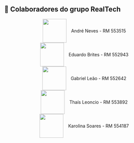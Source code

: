 ## 👑 <a>Colaboradores do grupo RealTech</a>
<div style="display: flex; gap: 15px; justify-content: center; align-items: center;">
    <img src="https://github.com/Projeto-Dev-Aula/cp2-front-web-2sem/assets/145347801/6e0947c2-817e-4c07-9507-36cf683b08f3" width="75" height="75" />
    <p>André Neves - RM 553515</p>
  </div>

  <div style="display: flex; gap: 15px; justify-content: center; align-items: center;">
    <img src="https://github.com/Projeto-Dev-Aula/cp2-front-web-2sem/assets/145347801/900140b6-2724-452a-a822-296d38ace27f" width="75" height="75" />
    <p>Eduardo Brites - RM 552943</p>
  </div>

  <div style="display: flex; gap: 15px; justify-content: center; align-items: center;">
    <img src="https://github.com/Projeto-Dev-Aula/cp2-front-web-2sem/assets/145347801/aa2590ea-10d1-4fbb-82f9-52e05fa5339a" width="75" height="75" />
    <p>Gabriel Leão - RM 552642</p>
  </div>

  <div style="display: flex; gap: 15px; justify-content: center; align-items: center;">
    <img src="https://github.com/Projeto-Dev-Aula/cp2-front-web-2sem/assets/145347801/60205ee0-38b2-44f3-bcaa-c1f84b0bdd0d" width="75" height="75" />
    <p>Thaís Leoncio - RM 553892</p>
  </div>

  <div style="display: flex; gap: 15px; justify-content: center; align-items: center;">
    <img src="https://github.com/Projeto-Dev-Aula/cp2-front-web-2sem/assets/145347801/addf3154-41e5-4227-ba6d-887d3ea737a1" width="75" height="75" />
    <p>Karolina Soares - RM 554187</p>
  </div>